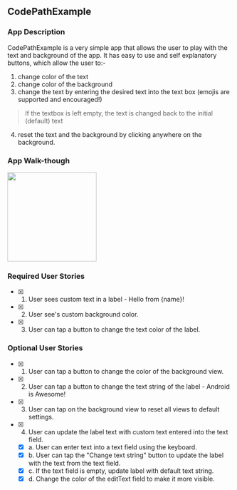 ## CodePathExample

### App Description
CodePathExample is a very simple app that allows the user to play with the text and background of the app. 
It has easy to use and self explanatory buttons, which allow the user to:-
1. change color of the text 
2. change color of the background
3. change the text by entering the desired text into the text box (emojis are supported and encouraged!)
  > If the textbox is left empty, the text is changed back to the initial (default) text
4. reset the text and the background by clicking anywhere on the background. 

### App Walk-though

<img src="https://i.imgur.com/c6eS0oS.gif" width=200><br>

### Required User Stories
- [X] 1. User sees custom text in a label - Hello from {name}!
- [X] 2. User see's custom background color.
- [X] 3. User can tap a button to change the text color of the label.

### Optional User Stories
- [X] 1. User can tap a button to change the color of the background view.  
- [X] 2. User can tap a button to change the text string of the label - Android is Awesome!  
- [X] 3. User can tap on the background view to reset all views to default settings.  
- [X] 4. User can update the label text with custom text entered into the text field.  
   - [X] a. User can enter text into a text field using the keyboard.  
   - [X] b. User can tap the "Change text string" button to update the label with the text from the text field.  
   - [X] c. If the text field is empty, update label with default text string. 
   - [x] d. Change the color of the editText field to make it more visible.
